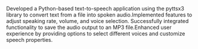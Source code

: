 Developed a Python-based text-to-speech application using the pyttsx3 library to convert text from a file into spoken audio.Implemented features to adjust speaking rate, volume, and voice selection. Successfully integrated functionality to save the audio output to an MP3 file.Enhanced user experience by providing options to select different voices and customize speech properties.
